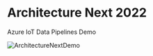 # Architecture Next 2022

Azure IoT Data Pipelines Demo

![ArchitectureNextDemo](https://user-images.githubusercontent.com/3127610/174764637-67b1eefa-d65e-466e-afb0-b1054fe9a3e0.png)
